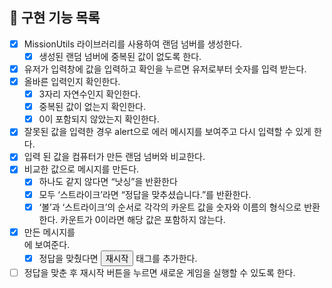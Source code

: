 ## 🎯 구현 기능 목록

- [x] MissionUtils 라이브러리를 사용하여 랜덤 넘버를 생성한다.
  - [x] 생성된 랜덤 넘버에 중복된 값이 없도록 한다.
- [x] 유저가 입력창에 값을 입력하고 확인을 누르면 유저로부터 숫자를 입력 받는다.
- [x] 올바른 입력인지 확인한다.
  - [x] 3자리 자연수인지 확인한다.
  - [x] 중복된 값이 없는지 확인한다.
  - [x] 0이 포함되지 않았는지 확인한다.
- [x] 잘못된 값을 입력한 경우 alert으로 에러 메시지를 보여주고 다시 입력할 수 있게 한다.
- [x] 입력 된 값을 컴퓨터가 만든 랜덤 넘버와 비교한다.
- [x] 비교한 값으로 메시지를 만든다.
  - [x] 하나도 같지 않다면 “낫싱”을 반환한다
  - [x] 모두 ‘스트라이크’라면 “정답을 맞추셨습니다.”를 반환한다.
  - [x] ‘볼’과 ‘스트라이크’의 순서로 각각의 카운트 값을 숫자와 이름의 형식으로 반환한다. 카운트가 0이라면 해당 값은 포함하지 않는다.
- [x] 만든 메시지를 <div id = “result”></div>에 보여준다.
  - [x] 정답을 맞췄다면 <button id = “game-restart-button”>재시작</button> 태그를 추가한다.
- [ ] 정답을 맞춘 후 재시작 버튼을 누르면 새로운 게임을 실행할 수 있도록 한다.
